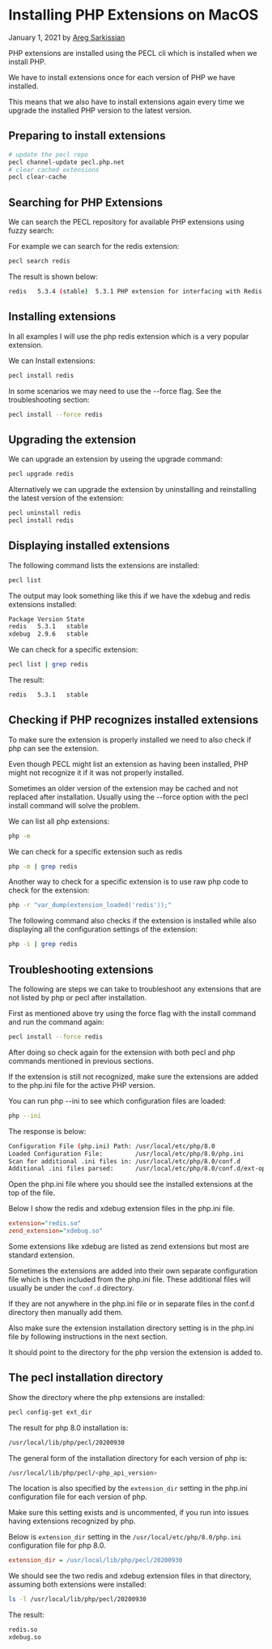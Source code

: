 # Installing PHP Extensions on MacOS

January 1, 2021 by [Areg Sarkissian](https://aregsar.com/about)

PHP extensions are installed using the PECL cli which is installed when we install PHP.

We have to install extensions once for each version of PHP we have installed.

This means that we also have to install extensions again every time we upgrade the installed PHP version to the latest version.

## Preparing to install extensions

```bash
# update the pecl repo
pecl channel-update pecl.php.net
# clear cached extensions
pecl clear-cache
```

## Searching for PHP Extensions

We can search the PECL repository for available PHP extensions using fuzzy search:

For example we can search for the redis extension:

```bash
pecl search redis
```

The result is shown below:

```bash
redis   5.3.4 (stable)  5.3.1 PHP extension for interfacing with Redis
```

## Installing extensions

In all examples I will use the php redis extension which is a very popular extension.

We can Install extensions:

```bash
pecl install redis
```

In some scenarios we may need to use the --force flag. See the troubleshooting section:

```bash
pecl install --force redis
```

## Upgrading the extension

We can upgrade an extension by useing the upgrade command:

```bash
pecl upgrade redis
```

Alternatively we can upgrade the extension by uninstalling and reinstalling the latest version of the extension:

```bash
pecl uninstall redis
pecl install redis
```

## Displaying installed extensions

The following command lists the extensions are installed:

```bash
pecl list
```

The output may look something like this if we have the xdebug and redis extensions installed:

```bash
Package Version State
redis   5.3.1   stable
xdebug  2.9.6   stable
```

We can check for a specific extension:

```bash
pecl list | grep redis
```

The result:

```bash
redis   5.3.1   stable
```

## Checking if PHP recognizes installed extensions

To make sure the extension is properly installed we need to also check if php can see the extension.

Even though PECL might list an extension as having been installed, PHP might not recognize it if it was not properly installed.

Sometimes an older version of the extension may be cached and not replaced after installation. Usually using the --force option with the pecl install command will solve the problem.

We can list all php extensions:

```bash
php -m
```

We can check for a specific extension such as redis

```bash
php -m | grep redis
```

Another way to check for a specific extension is to use raw php code to check for the extension:

```bash
php -r "var_dump(extension_loaded('redis'));"
```

The following command also checks if the extension is installed while also displaying all the configuration settings of the extension:

```bash
php -i | grep redis
```

## Troubleshooting extensions

The following are steps we can take to troubleshoot any extensions that are not listed by php or pecl after installation.

First as mentioned above try using the force flag with the install command and run the command again:

```bash
pecl install --force redis
```

After doing so check again for the extension with both pecl and php commands mentioned in previous sections.

If the extension is still not recognized, make sure the extensions are added to the php.ini file for the active PHP version.

You can run php --ini to see which configuration files are loaded:

```bash
php --ini
```

The response is below:

```bash
Configuration File (php.ini) Path: /usr/local/etc/php/8.0
Loaded Configuration File:         /usr/local/etc/php/8.0/php.ini
Scan for additional .ini files in: /usr/local/etc/php/8.0/conf.d
Additional .ini files parsed:      /usr/local/etc/php/8.0/conf.d/ext-opcache.ini
```

Open the php.ini file where you should see the installed extensions at the top of the file.

Below I show the redis and xdebug extension files in the php.ini file.

```ini
extension="redis.so"
zend_extension="xdebug.so"
```

Some extensions like xdebug are listed as zend extensions but most are standard extension.

Sometimes the extensions are added into their own separate configuration file which is then included from the php.ini file. These additional files will usually be under the `conf.d` directory.

If they are not anywhere in the php.ini file or in separate files in the conf.d directory then manually add them.

Also make sure the extension installation directory setting is in the php.ini file by following instructions in the next section.

It should point to the directory for the php version the extension is added to.

## The pecl installation directory

Show the directory where the php extensions are installed:

```bash
pecl config-get ext_dir
```

The result for php 8.0 installation is:

```bash
/usr/local/lib/php/pecl/20200930
```

The general form of the installation directory for each version of php is:

```bash
/usr/local/lib/php/pecl/<php_api_version>
```

The location is also specified by the `extension_dir` setting in the php.ini configuration file for each version of php.

Make sure this setting exists and is uncommented, if you run into issues having extensions recognized by php.

Below is `extension_dir` setting in the `/usr/local/etc/php/8.0/php.ini` configuration file for php 8.0.

```ini
extension_dir = /usr/local/lib/php/pecl/20200930
```

We should see the two redis and xdebug extension files in that directory, assuming both extensions were installed:

```bash
ls -l /usr/local/lib/php/pecl/20200930
```

The result:

```bash
redis.so
xdebug.so
```

